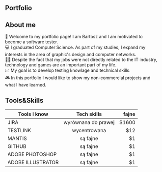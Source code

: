 ## Portfolio
## About me
👋 Welcome to my portfolio page! I am Bartosz and I am motivated to become a software tester. <br />
💻 I graduated Computer Science. As part of my studies, I expand my interests in the area of graphic's design and computer networks.<br />
👷🏽 Despite the fact that my jobs were not directly related to the IT industry, technology and games are an important part of my life.<br />
📈 My goal is to develop testing knowlage and technical skills.<br />
🎮 In this portfolio I would like to show my non-commercial projects and what I have learned.
## Tools&Skills
| Tools I know       | Tech skills         | fajne |
| ------------------ |:-------------------:| -----:|
| JIRA               | wyrównana do prawej | $1600 |
| TESTLINK           | wycentrowana        |   $12 |
| MANTIS             | są fajne            |    $1 |
| GITHUB             | są fajne            |    $1 |
| ADOBE PHOTOSHOP    | są fajne            |    $1 |
| ADOBE ILLUSTRATOR  | są fajne            |    $1 |
